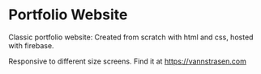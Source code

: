 # Portfolio Website

Classic portfolio website: Created from scratch with html and css, hosted with firebase. 

Responsive to different size screens. Find it at https://vannstrasen.com


